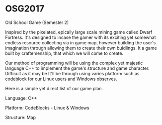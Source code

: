 # OSG2017
Old School Game (Semester 2)

Inspired by the pixelated, epically large scale mining game called Dwarf Fortress. It's designed to incase the gamer with its exciting yet somewhat endless resource collecting via in game map, however building the user's imagination through allowing them to create their own buidlings. It a game built by craftemenship, that which we will come to create.

Our method of programming will be using the complex yet majestic language C++ to implement the game's structure and game character. Difficult as it may be It'll  be through using varies platform such as codeblock for our Linux users and Windows observes. 

Here is a simple yet direct list of our game plan.

Language: C++

Platform: CodeBlocks - Linux & Windows

Structure: Map







